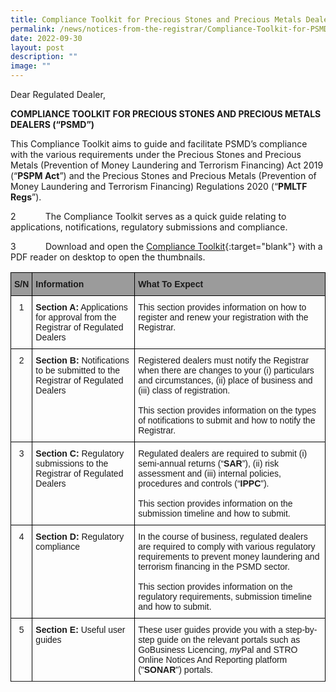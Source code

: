 ```yaml
---
title: Compliance Toolkit for Precious Stones and Precious Metals Dealers
permalink: /news/notices-from-the-registrar/Compliance-Toolkit-for-PSMD/
date: 2022-09-30
layout: post
description: ""
image: ""
---
```

Dear Regulated Dealer,

**COMPLIANCE TOOLKIT FOR PRECIOUS STONES AND PRECIOUS METALS DEALERS (“PSMD”)**

This Compliance Toolkit aims to guide and facilitate PSMD’s compliance with the various requirements under the Precious Stones and Precious Metals (Prevention of Money Laundering and Terrorism Financing) Act 2019 (“**PSPM Act**”) and the Precious Stones and Precious Metals (Prevention of Money Laundering and Terrorism Financing) Regulations 2020 (“**PMLTF Regs**”).

2            The Compliance Toolkit serves as a quick guide relating to applications, notifications, regulatory submissions and compliance.

3            Download and open the [Compliance Toolkit](/images/Compliance%20Toolkit%20for%20PSMD_20220908.pdf){:target="blank"} with a PDF reader on desktop to open the thumbnails.

<style type="text/css">
.tg {border-collapse:collapse;border-spacing:0;}
.tg tr td{border-color:black;border-style:solid;border-width:1px;font-family:Arial, sans-serif;font-size:14px;
  overflow:hidden;padding:10px 5px;word-break:normal;}
.tg th{border-color:black;border-style:solid;border-width:1px;font-family:Arial, sans-serif;font-size:14px;
  font-weight:normal;overflow:hidden;padding:10px 5px;word-break:normal;}
.tg .tg-vs2s{background-color:#9b9b9b;border-color:#000000;text-align:left;vertical-align:top}
.tg .tg-wp8o{border-color:#000000;text-align:center;vertical-align:top}
.tg .tg-73oq{border-color:#000000;text-align:left;vertical-align:top}
</style>
<table class="tg">
	<thead>
	<tr>
    <th class="tg-vs2s"><span style="font-weight:bold">S/N</span></th>
		<th class="tg-vs2s"><span style="font-weight:bold">Information</span></th>
    <th class="tg-vs2s"><span style="font-weight:bold">What To Expect</span>
		</th>
		</tr>
</thead>
<tbody>
	<tr>
    <td class="tg-wp8o">1</td>
    <td class="tg-73oq"><span style="font-weight:bold">Section A:</span> Applications for approval from the Registrar of Regulated Dealers</td>
    <td class="tg-73oq">This section provides information on how to register and renew your registration with the Registrar.</td>
  </tr>
  <tr>
    <td class="tg-wp8o">2</td>
    <td class="tg-73oq"><span style="font-weight:bold">Section B:</span> Notifications to be submitted to the Registrar of Regulated Dealers</td>
    <td class="tg-73oq">Registered dealers must notify the Registrar when there are changes to your (i) particulars and circumstances, (ii) place of business and (iii) class of registration.<br><br>This section provides information on the types of notifications to submit and how to notify the Registrar.</td>
  </tr>
  <tr>
    <td class="tg-wp8o">3</td>
    <td class="tg-73oq"><span style="font-weight:bold">Section C:</span> Regulatory submissions to the Registrar of Regulated Dealers</td>
    <td class="tg-73oq">Regulated dealers are required to submit (i) semi-annual returns (“<span style="font-weight:bold">SAR</span>”), (ii) risk assessment and (iii) internal policies, procedures and controls (“<span style="font-weight:bold">IPPC</span>”).<br><br>This section provides information on the submission timeline and how to submit.</td>
  </tr>
  <tr>
    <td class="tg-wp8o">4</td>
    <td class="tg-73oq"><span style="font-weight:bold">Section D: </span>Regulatory compliance</td>
    <td class="tg-73oq">In the course of business, regulated dealers are required to comply with various regulatory requirements to prevent money laundering and terrorism financing in the PSMD sector.<br><br>This section provides information on the regulatory requirements, submission timeline and how to submit.</td>
  </tr>
  <tr>
    <td class="tg-wp8o">5</td>
    <td class="tg-73oq"><span style="font-weight:bold">Section E:</span> Useful user guides</td>
    <td  class="tg-73oq">These user guides provide you with a step-by-step guide on the relevant portals such as GoBusiness Licencing, <span style="font-style:italic">my</span>Pal and STRO Online Notices And Reporting platform ("<span style="font-weight:bold">SONAR</span>") portals.</td>
  </tr>
	<tr>
</tbody>
</table>